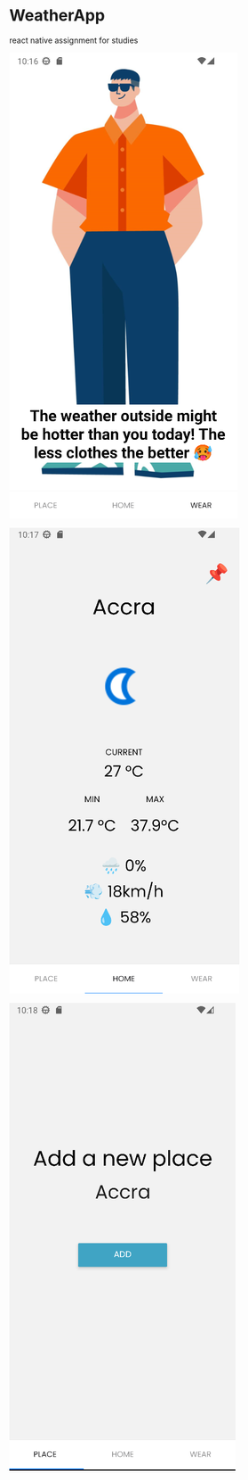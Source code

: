 # WeatherApp
react native assignment for studies

![wear page](snippets/wearpage.png)

![home page](snippets/weatherpage.png)

![add place page](snippets/addpage.png)
